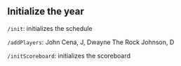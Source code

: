## Initialize the year
`/init`: initializes the schedule

`/addPlayers`: John Cena, J, Dwayne The Rock Johnson, D

`/initScoreboard`: initializes the scoreboard